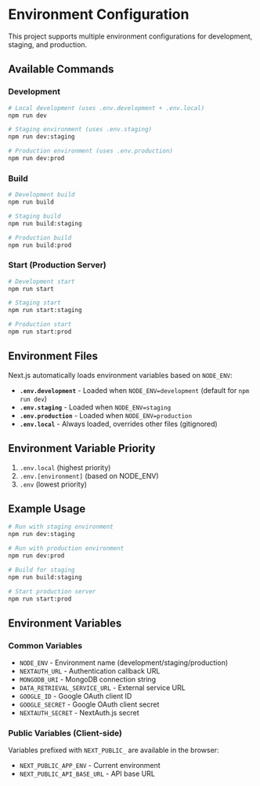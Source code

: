 # Environment Configuration

This project supports multiple environment configurations for development, staging, and production.

## Available Commands

### Development
```bash
# Local development (uses .env.development + .env.local)
npm run dev

# Staging environment (uses .env.staging)
npm run dev:staging

# Production environment (uses .env.production)
npm run dev:prod
```

### Build
```bash
# Development build
npm run build

# Staging build
npm run build:staging

# Production build
npm run build:prod
```

### Start (Production Server)
```bash
# Development start
npm run start

# Staging start
npm run start:staging

# Production start
npm run start:prod
```

## Environment Files

Next.js automatically loads environment variables based on `NODE_ENV`:

- **`.env.development`** - Loaded when `NODE_ENV=development` (default for `npm run dev`)
- **`.env.staging`** - Loaded when `NODE_ENV=staging`
- **`.env.production`** - Loaded when `NODE_ENV=production`
- **`.env.local`** - Always loaded, overrides other files (gitignored)

## Environment Variable Priority

1. `.env.local` (highest priority)
2. `.env.[environment]` (based on NODE_ENV)
3. `.env` (lowest priority)

## Example Usage

```bash
# Run with staging environment
npm run dev:staging

# Run with production environment
npm run dev:prod

# Build for staging
npm run build:staging

# Start production server
npm run start:prod
```

## Environment Variables

### Common Variables
- `NODE_ENV` - Environment name (development/staging/production)
- `NEXTAUTH_URL` - Authentication callback URL
- `MONGODB_URI` - MongoDB connection string
- `DATA_RETRIEVAL_SERVICE_URL` - External service URL
- `GOOGLE_ID` - Google OAuth client ID
- `GOOGLE_SECRET` - Google OAuth client secret
- `NEXTAUTH_SECRET` - NextAuth.js secret

### Public Variables (Client-side)
Variables prefixed with `NEXT_PUBLIC_` are available in the browser:
- `NEXT_PUBLIC_APP_ENV` - Current environment
- `NEXT_PUBLIC_API_BASE_URL` - API base URL
